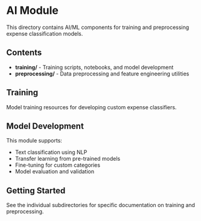 # AI Module

This directory contains AI/ML components for training and preprocessing expense classification models.

## Contents

- **training/** - Training scripts, notebooks, and model development
- **preprocessing/** - Data preprocessing and feature engineering utilities

## Training

Model training resources for developing custom expense classifiers.

##  Model Development

This module supports:
- Text classification using NLP
- Transfer learning from pre-trained models
- Fine-tuning for custom categories
- Model evaluation and validation

## Getting Started

See the individual subdirectories for specific documentation on training and preprocessing.
